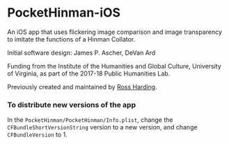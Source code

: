 # PocketHinman-iOS

An iOS app that uses flickering image comparison and image transparency to imitate the functions of a Hinman Collator.

Initial software design: James P. Ascher, DeVan Ard

Funding from the Institute of the Humanities and Global Culture,
University of Virginia, as part of the 2017-18 Public Humanities Lab.

Previously created and maintained by [Ross Harding](https://github.com/dinghar/PocketHinman-iOS).


### To distribute new versions of the app

In the `PocketHinman/PocketHinman/Info.plist`, change the `CFBundleShortVersionString` version to a new version, and change
`CFBundleVersion` to 1.
